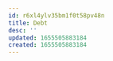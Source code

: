 ```yaml
---
id: r6xl4ylv35bm1f0t58pv48n
title: Debt
desc: ''
updated: 1655505883184
created: 1655505883184
---
```


